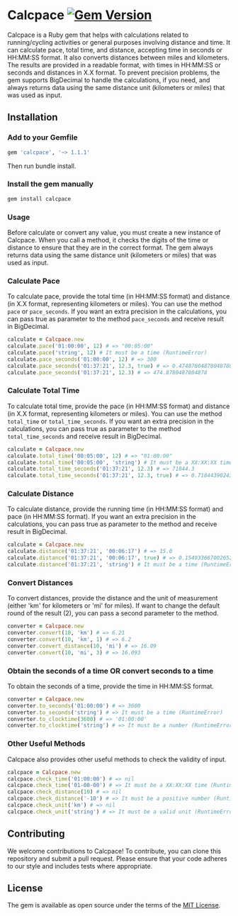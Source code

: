 # Calcpace [![Gem Version](https://d25lcipzij17d.cloudfront.net/badge.svg?id=rb&r=r&ts=1683906897&type=6e&v=1.1.1&x2=0)](https://badge.fury.io/rb/calcpace)

Calcpace is a Ruby gem that helps with calculations related to running/cycling activities or general purposes involving distance and time. It can calculate pace, total time, and distance, accepting time in seconds or HH:MM:SS format. It also converts distances between miles and kilometers. The results are provided in a readable format, with times in HH:MM:SS or seconds and distances in X.X format. To prevent precision problems, the gem supports BigDecimal to handle the calculations, if you need, and always returns data using the same distance unit (kilometers or miles) that was used as input.

## Installation

### Add to your Gemfile

```ruby
gem 'calcpace', '~> 1.1.1'
```

Then run bundle install.

### Install the gem manually

```bash
gem install calcpace
```

### Usage

 Before calculate or convert any value, you must create a new instance of Calcpace. When you call a method, it checks the digits of the time or distance to ensure that they are in the correct format. The gem always returns data using the same distance unit (kilometers or miles) that was used as input.

### Calculate Pace

To calculate pace, provide the total time (in HH:MM:SS format) and distance (in X.X format, representing kilometers or miles). You can use the method `pace` or `pace_seconds`. If you want an extra precision in the calculations, you can pass true as parameter to the method `pace_seconds` and receive result in BigDecimal.

```ruby
calculate = Calcpace.new
calculate.pace('01:00:00', 12) # => "00:05:00"
calculate.pace('string', 12) # It must be a time (RuntimeError)
calculate.pace_seconds('01:00:00', 12) # => 300
calculate.pace_seconds('01:37:21', 12.3, true) # => 0.474878048780487804878048780487804878049e3
calculate.pace_seconds('01:37:21', 12.3) # => 474.8780487804878
```

### Calculate Total Time

To calculate total time, provide the pace (in HH:MM:SS format) and distance (in X.X format, representing kilometers or miles). You can use the method `total_time` or `total_time_seconds`. If you want an extra precision in the calculations, you can pass true as parameter to the method `total_time_seconds` and receive result in BigDecimal.

```ruby
calculate = Calcpace.new
calculate.total_time('00:05:00', 12) # => "01:00:00"
calculate.total_time('00:05:00', 'string') # It must be a XX:XX:XX time (RuntimeError)
calculate.total_time_seconds('01:37:21', 12.3) # => 71844.3
calculate.total_time_seconds('01:37:21', 12.3, true) # => 0.718443902439024390243902439024390243902e5
```

### Calculate Distance

To calculate distance, provide the running time (in HH:MM:SS format) and pace (in HH:MM:SS format). If you want an extra precision in the calculations, you can pass true as parameter to the method and receive result in BigDecimal.

```ruby
calculate = Calcpace.new
calculate.distance('01:37:21', '00:06:17') # => 15.0
calculate.distance('01:37:21', '00:06:17', true) # => 0.15493368700265251989389920424403183024e2
calculate.distance('01:37:21', 'string') # It must be a time (RuntimeError)
```

### Convert Distances

To convert distances, provide the distance and the unit of measurement (either 'km' for kilometers or 'mi' for miles). If want to change the default round of the result (2), you can pass a second parameter to the method.

```ruby
converter = Calcpace.new
converter.convert(10, 'km') # => 6.21
converter.convert(10, 'km', 1) # => 6.2
converter.convert_distance(10, 'mi') # => 16.09
converter.convert(10, 'mi', 3) # => 16.093
```

### Obtain the seconds of a time OR convert seconds to a time

To obtain the seconds of a time, provide the time in HH:MM:SS format.

```ruby
converter = Calcpace.new
converter.to_seconds('01:00:00') # => 3600
converter.to_seconds('string') # => It must be a time (RuntimeError)
converter.to_clocktime(3600) # => '01:00:00'
converter.to_clocktime('string') # => It must be a number (RuntimeError)
```

### Other Useful Methods

Calcpace also provides other useful methods to check the validity of input.

```ruby
calcpace = Calcpace.new
calcpace.check_time('01:00:00') # => nil
calcpace.check_time('01-00-00') # => It must be a XX:XX:XX time (RuntimeError)
calcpace.check_distance(10) # => nil
calcpace.check_distance('-10') # => It must be a positive number (RuntimeError)
calcpace.check_unit('km') # => nil
calcpace.check_unit('string') # => It must be a valid unit (RuntimeError)
```

## Contributing

We welcome contributions to Calcpace! To contribute, you can clone this repository and submit a pull request. Please ensure that your code adheres to our style and includes tests where appropriate.

## License

The gem is available as open source under the terms of the [MIT License](https://opensource.org/licenses/MIT).
